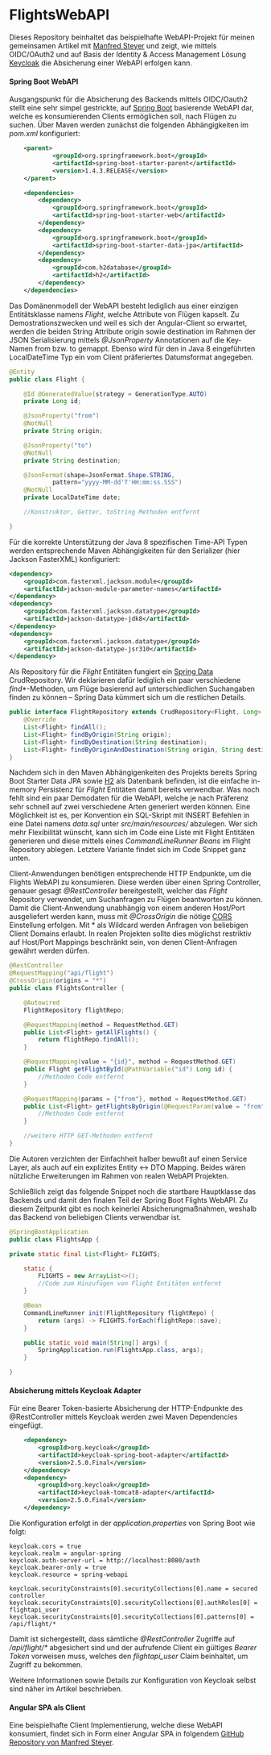 # FlightsWebAPI
Dieses Repository beinhaltet das beispielhafte WebAPI-Projekt für meinen gemeinsamen Artikel mit [Manfred Steyer](https://www.softwarearchitekt.at/) und zeigt, wie mittels OIDC/OAuth2 und auf Basis der Identity & Access Management Lösung [Keycloak](http://www.keycloak.org/) die Absicherung einer WebAPI erfolgen kann.

#### Spring Boot WebAPI 
Ausgangspunkt für die Absicherung des Backends mittels OIDC/Oauth2 stellt eine sehr simpel gestrickte, auf [Spring Boot](https://projects.spring.io/spring-boot/) basierende WebAPI dar, welche es konsumierenden Clients ermöglichen soll, nach Flügen zu suchen. Über Maven werden zunächst die folgenden Abhängigkeiten im *pom.xml* konfiguriert:

```xml
    <parent>
            <groupId>org.springframework.boot</groupId>
            <artifactId>spring-boot-starter-parent</artifactId>
            <version>1.4.3.RELEASE</version>
    </parent>

    <dependencies>
        <dependency>
            <groupId>org.springframework.boot</groupId>
            <artifactId>spring-boot-starter-web</artifactId>
        </dependency>
        <dependency>
            <groupId>org.springframework.boot</groupId>
            <artifactId>spring-boot-starter-data-jpa</artifactId>
        </dependency>
        <dependency>
            <groupId>com.h2database</groupId>
            <artifactId>h2</artifactId>
        </dependency>
    </dependencies>
```


Das Domänenmodell der WebAPI besteht lediglich aus einer einzigen Entitätsklasse namens *Flight*, welche Attribute von Flügen kapselt. Zu Demostrationszwecken und weil es sich der Angular-Client so erwartet, werden die beiden String Attribute origin sowie destination im Rahmen der JSON Serialisierung mittels *@JsonProperty* Annotationen auf die Key-Namen from bzw. to gemappt. Ebenso wird für den in Java 8 eingeführten LocalDateTime Typ ein vom Client präferiertes Datumsformat angegeben.

```java
@Entity
public class Flight {

    @Id @GeneratedValue(strategy = GenerationType.AUTO)
    private Long id;

    @JsonProperty("from")
    @NotNull
    private String origin;

    @JsonProperty("to")
    @NotNull
    private String destination;

    @JsonFormat(shape=JsonFormat.Shape.STRING,
            pattern="yyyy-MM-dd'T'HH:mm:ss.SSS")
    @NotNull
    private LocalDateTime date;

    //Konstruktor, Getter, toString Methoden entfernt

}
```
Für die korrekte Unterstützung der Java 8 spezifischen Time-API Typen werden entsprechende Maven Abhängigkeiten für den Serializer (hier Jackson FasterXML) konfiguriert:

```xml
<dependency>
    <groupId>com.fasterxml.jackson.module</groupId>
    <artifactId>jackson-module-parameter-names</artifactId>
</dependency>
<dependency>
    <groupId>com.fasterxml.jackson.datatype</groupId>
    <artifactId>jackson-datatype-jdk8</artifactId>
</dependency>
<dependency>
    <groupId>com.fasterxml.jackson.datatype</groupId>
    <artifactId>jackson-datatype-jsr310</artifactId>
</dependency>
```

Als Repository für die *Flight* Entitäten fungiert ein [Spring Data](http://projects.spring.io/spring-data/) CrudRepository. Wir deklarieren dafür lediglich ein paar verschiedene *find**-Methoden, um Flüge basierend auf unterschiedlichen Suchangaben finden zu können – Spring Data kümmert sich um die restlichen Details.

```java
public interface FlightRepository extends CrudRepository<Flight, Long> {
    @Override
    List<Flight> findAll();
    List<Flight> findByOrigin(String origin);
    List<Flight> findByDestination(String destination);
    List<Flight> findByOriginAndDestination(String origin, String destination);
}
```

Nachdem sich in den Maven Abhängigenkeiten des Projekts bereits Spring Boot Starter Data JPA sowie [H2](http://www.h2database.com/) als Datenbank befinden, ist die einfache in-memory Persistenz für *Flight* Entitäten damit bereits verwendbar. Was noch fehlt sind ein paar Demodaten für die WebAPI, welche je nach Präferenz sehr schnell auf zwei verschiedene Arten generiert werden können. Eine Möglichkeit ist es, per Konvention ein SQL-Skript mit INSERT Befehlen in eine Datei namens *data.sql* unter *src/main/resources/* abzulegen. Wer sich mehr Flexibilität wünscht, kann sich im Code eine Liste mit Flight Entitäten generieren und diese mittels eines *CommandLineRunner Beans* im Flight Repository ablegen. Letztere Variante findet sich im Code Snippet ganz unten.

Client-Anwendungen benötigen entsprechende HTTP Endpunkte, um die Flights WebAPI zu konsumieren. Diese werden über einen Spring Controller, genauer gesagt *@RestController* bereitgestellt, welcher das *Flight* Repository verwendet, um Suchanfragen zu Flügen beantworten zu können. Damit die Client-Anwendung unabhängig von einem anderen Host/Port ausgeliefert werden kann, muss mit *@CrossOrigin* die nötige [CORS](https://www.w3.org/TR/cors/) Einstellung erfolgen. Mit * als Wildcard werden Anfragen von beliebigen Client Domains erlaubt. In realen Projekten sollte dies möglichst restriktiv auf Host/Port Mappings beschränkt sein, von denen Client-Anfragen gewährt werden dürfen.

```java
@RestController
@RequestMapping("api/flight")
@CrossOrigin(origins = "*")
public class FlightsController {

    @Autowired
    FlightRepository flightRepo;

    @RequestMapping(method = RequestMethod.GET)
    public List<Flight> getAllFlights() {
        return flightRepo.findAll();
    }

    @RequestMapping(value = "{id}", method = RequestMethod.GET)
    public Flight getFlightById(@PathVariable("id") Long id) {
        //Methoden Code entfernt
    }

    @RequestMapping(params = {"from"}, method = RequestMethod.GET)
    public List<Flight> getFlightsByOrigin(@RequestParam(value = "from", required = false, defaultValue = "") String from) {
        //Methoden Code entfernt
    }

    //weitere HTTP GET-Methoden entfernt
}
```

Die Autoren verzichten der Einfachheit halber bewußt auf einen Service Layer, als auch auf ein explizites Entity <-> DTO Mapping. Beides wären nützliche Erweiterungen im Rahmen von realen WebAPI Projekten.

Schließlich zeigt das folgende Snippet noch die startbare Hauptklasse das Backends und damit den finalen Teil der Spring Boot Flights WebAPI. Zu diesem Zeitpunkt gibt es noch keinerlei Absicherungmaßnahmen, weshalb das Backend von beliebigen Clients verwendbar ist.

```java
@SpringBootApplication
public class FlightsApp {

private static final List<Flight> FLIGHTS;

    static {
        FLIGHTS = new ArrayList<>();
        //Code zum Hinzufügen von Flight Entitäten entfernt
    }

    @Bean
    CommandLineRunner init(FlightRepository flightRepo) {
        return (args) -> FLIGHTS.forEach(flightRepo::save);
    }

    public static void main(String[] args) {
        SpringApplication.run(FlightsApp.class, args);
    }

}
```
#### Absicherung mittels Keycloak Adapter
Für eine Bearer Token-basierte Absicherung der HTTP-Endpunkte des @RestController mittels Keycloak werden zwei Maven Dependencies eingefügt.

```xml
    <dependency>
        <groupId>org.keycloak</groupId>
        <artifactId>keycloak-spring-boot-adapter</artifactId>
        <version>2.5.0.Final</version>
    </dependency>
    <dependency>
        <groupId>org.keycloak</groupId>
        <artifactId>keycloak-tomcat8-adapter</artifactId>
        <version>2.5.0.Final</version>
    </dependency>
```

Die Konfiguration erfolgt in der *application.properties* von Spring Boot wie folgt:

```properties
keycloak.cors = true
keycloak.realm = angular-spring
keycloak.auth-server-url = http://localhost:8080/auth
keycloak.bearer-only = true
keycloak.resource = spring-webapi

keycloak.securityConstraints[0].securityCollections[0].name = secured controller
keycloak.securityConstraints[0].securityCollections[0].authRoles[0] = flightapi_user
keycloak.securityConstraints[0].securityCollections[0].patterns[0] = /api/flight/*
```
Damit ist sichergestellt, dass sämtliche *@RestController* Zugriffe auf _/api/flight/*_ abgesichert sind und der aufrufende Client ein gültiges *Bearer Token* vorweisen muss, welches den *flightapi_user* Claim beinhaltet, um Zugriff zu bekommen.  

Weitere Informationen sowie Details zur Konfiguration von Keycloak selbst sind näher im Artikel beschrieben. 

#### Angular SPA als Client
Eine beispielhafte Client Implementierung, welche diese WebAPI konsumiert, findet sich in Form einer Angular SPA in folgendem [GitHub Repository von Manfred Steyer](https://github.com/manfredsteyer/angular-oauth2-oidc-sample).
